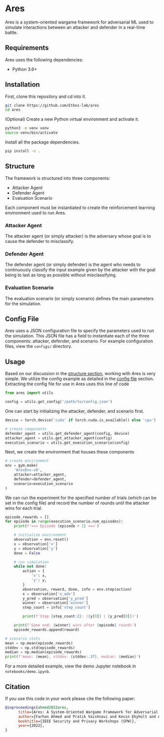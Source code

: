 # Ares

Ares is a system-oriented wargame framework for adversarial ML used to simulate interactions between an attacker and defender in a real-time battle.

## Requirements

Ares uses the following dependencies:

- Python 3.6+

## Installation

First, clone this repository and cd into it.

```bash
git clone https://github.com/Ethos-lab/ares
cd ares
```

(Optional) Create a new Python virtual environment and activate it.

```bash
python3 -m venv venv
source venv/bin/activate
```

Install all the package dependencies.

```bash
pip install -e .
```

## Structure

The framework is structured into three components:

- Attacker Agent
- Defender Agent
- Evaluation Scenario

Each component must be instantiated to create the reinforcement learning environment used to run Ares.

### Attacker Agent

The attacker agent (or simply attacker) is the adversary whose goal is to cause the defender to misclassify.

### Defender Agent

The defender agent (or simply defender) is the agent who needs to continuously classify the input example given by the attacker with the goal being to last as long as possible without misclassifying.

### Evaluation Scenario

The evaluation scenario (or simply scenario) defines the main parameters for the simulation.

## Config File

Ares uses a JSON configuration file to specify the parameters used to run the simulation. This JSON file has a field to instantiate each of the three components: attacker, defender, and scenario. For example configuration files, view the `configs/` directory.

## Usage

Based on our discussion in the [structure section](#structure), working with Ares is very simple. We utilize the config example as detailed in the [config file](#config-file) section. Extracting the config file for use in Ares uses this line of code

```python
from ares import utils

config = utils.get_config('/path/to/config.json')
```

One can start by initializing the attacker, defender, and scenario first.

```python
device = torch.device('cuda' if torch.cuda.is_available() else 'cpu')

# create components
defender_agent = utils.get_defender_agent(config, device)
attacker_agent = utils.get_attacker_agent(config)
execution_scenario = utils.get_execution_scenario(config)
```

Next, we create the environment that houses these components

```python
# create environment
env = gym.make(
    'AresEnv-v0',
    attacker=attacker_agent,
    defender=defender_agent,
    scenario=execution_scenario
)
```

We can run the experiment for the specified number of trials (which can be set in the config file) and record the number of rounds until the attacker wins for each trial.

```python
episode_rewards = []
for episode in range(execution_scenario.num_episodes):
    print(f'=== Episode {episode + 1} ===')

    # initialize environment
    observation = env.reset()
    x = observation['x']
    y = observation['y']
    done = False

    # run simulation
    while not done:
        action = {
            'x': x,
            'y': y,
        }
        observation, reward, done, info = env.step(action)
        x = observation['x_adv']
        y_pred = observation['y_pred']
        winner = observation['winner']
        step_count = info['step_count']

        print(f'Step {step_count:2}: ({y[0]} | {y_pred[0]})')

    print(f'Game end: {winner} wins after {episode} rounds')
    episode_rewards.append(reward)

# scenario stats
mean = np.mean(episode_rewards)
stddev = np.std(episode_rewards)
median = np.median(episode_rewards)
print(f'mean: {mean}, stddev: {stddev:.3f}, median: {median}')
```

For a more detailed example, view the demo Jupyter notebook in `notebooks/demo.ipynb`.

## Citation

If you use this code in your work please cite the following paper:

```bibtex
@inproceedings{ahmed2022ares,
      title={Ares: A System-Oriented Wargame Framework for Adversarial ML},
      author={Farhan Ahmed and Pratik Vaishnavi and Kevin Ekyholt and Amir Rahmati},
      booktitle={IEEE Security and Privacy Workshops (SPW)},
      year={2022},
}
```
